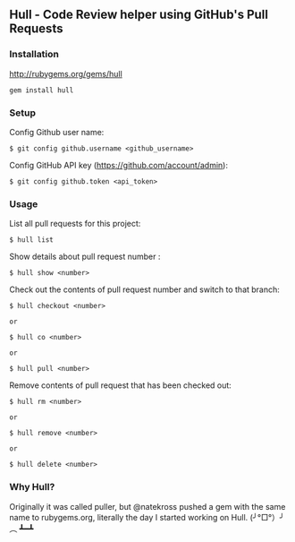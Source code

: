 ## Hull - Code Review helper using GitHub's Pull Requests

### Installation

http://rubygems.org/gems/hull

    gem install hull

### Setup

Config Github user name:

    $ git config github.username <github_username>

Config GitHub API key (https://github.com/account/admin):

    $ git config github.token <api_token>

### Usage

List all pull requests for this project:

    $ hull list

Show details about pull request number <number>:

    $ hull show <number>

Check out the contents of pull request number <number> and switch to that branch:

    $ hull checkout <number>

    or

    $ hull co <number>

    or

    $ hull pull <number>

Remove contents of pull request <number> that has been checked out:

    $ hull rm <number>

    or

    $ hull remove <number>

    or

    $ hull delete <number>

### Why Hull?

Originally it was called puller, but @natekross pushed a gem with the same name to rubygems.org, literally the day I started working on Hull. (╯°□°）╯︵ ┻━┻
